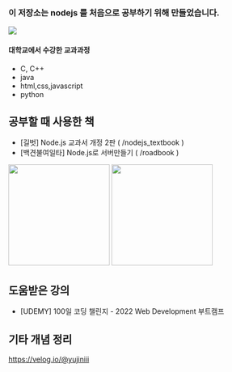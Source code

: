 ### 이 저장소는 nodejs 를 처음으로 공부하기 위해 만들었습니다.

<img src="https://upload.wikimedia.org/wikipedia/commons/thumb/d/d9/Node.js_logo.svg/220px-Node.js_logo.svg.png">


#### 대학교에서 수강한 교과과정
- C, C++
- java
- html,css,javascript
- python



## 공부할 때 사용한 책
- [길벗] Node.js 교과서 개정 2판 ( /nodejs_textbook )
- [백견불여일타] Node.js로 서버만들기 ( /roadbook )

<img src="https://image.yes24.com/goods/62597864/XL" width="200">  <img src="https://image.yes24.com/goods/104209092/XL" width="200"> 


## 도움받은 강의
- [UDEMY] 100일 코딩 챌린지 - 2022 Web Development 부트캠프 

## 기타 개념 정리
https://velog.io/@yujiniii

